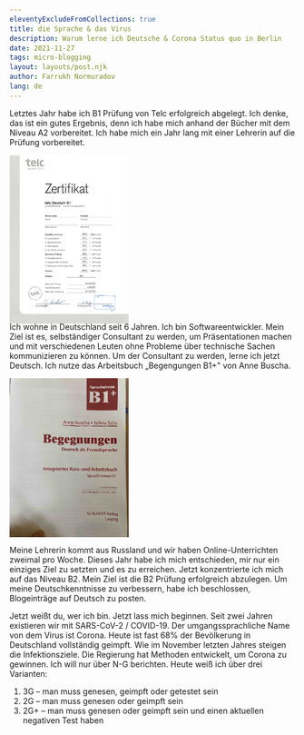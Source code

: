 ```yaml
---
eleventyExcludeFromCollections: true
title: die Sprache & das Virus
description: Warum lerne ich Deutsche & Corona Status quo in Berlin
date: 2021-11-27
tags: micro-blogging
layout: layouts/post.njk
author: Farrukh Normuradov
lang: de
---
```


Letztes Jahr habe ich B1 Prüfung von Telc erfolgreich abgelegt. Ich denke, das ist ein gutes Ergebnis, denn ich habe mich anhand der Bücher mit dem Niveau A2 vorbereitet. Ich habe mich ein Jahr lang mit einer Lehrerin auf die Prüfung vorbereitet.

<div style="width: 15em; height: 20em; margin-bottom: 1em; text-align: center;">

![B1 Zertifikat](/img/B1-telc.jpg)

</div>

Ich wohne in Deutschland seit 6 Jahren. Ich bin Softwareentwickler. Mein Ziel ist es, selbständiger Consultant zu werden, um Präsentationen machen und mit verschiedenen Leuten ohne Probleme über technische Sachen kommunizieren zu können. Um der Consultant zu werden, lerne ich jetzt Deutsch. Ich nutze das Arbeitsbuch „Begengungen B1+" von Anne Buscha.

<div style="width: 15em; height: 20em; margin-bottom: 1em; text-align: center;">

![B1+ Lehrbuch](/img/B1+Buscha.jpg)

</div>

Meine Lehrerin kommt aus Russland und wir haben Online-Unterrichten zweimal pro Woche. Dieses Jahr habe ich mich entschieden, mir nur ein einziges Ziel zu setzten und es zu erreichen. Jetzt konzentrierte ich mich auf das Niveau B2. Mein Ziel ist die B2 Prüfung erfolgreich abzulegen. Um meine Deutschkenntnisse zu verbessern, habe ich beschlossen, Blogeinträge auf Deutsch zu posten.

Jetzt weißt du, wer ich bin.
Jetzt lass mich beginnen. Seit zwei Jahren existieren wir mit SARS-CoV-2 / COVID-19. Der umgangssprachliche Name von dem Virus ist Corona. Heute ist fast 68% der Bevölkerung in Deutschland vollständig geimpft. Wie im November letzten Jahres steigen die Infektionsziele. Die Regierung hat Methoden entwickelt, um Corona zu gewinnen. Ich will nur über N-G berichten. Heute weiß ich über drei Varianten:

1. 3G – man muss genesen, geimpft oder getestet sein
2. 2G – man muss genesen oder geimpft sein
3. 2G+ – man muss genesen oder geimpft sein und einen aktuellen negativen Test haben
